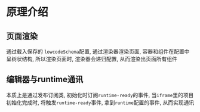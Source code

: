 # 原理介绍

## 页面渲染
通过载入保存的 `lowcodeSchema`配置, 通过渲染器渲染页面, 容器和组件在配置中呈树状结构, 所以渲染页面时, 渲染器会递归配置, 从而渲染出页面所有组件

## 编辑器与runtime通讯
本质上是通过发布订阅类, 初始化时订阅`runtime-ready`的事件, 当`iframe`里的项目初始化完成时, 将触发`runtime-ready`事件, 拿到`runtime`配置的事件, 从而实现通讯